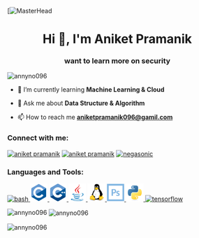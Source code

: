 
[![MasterHead](https://user-images.githubusercontent.com/22107794/139580686-887df369-edb8-4bc8-b607-4fbf6d7e4866.gif)
<h1 align="center">Hi 👋, I'm Aniket Pramanik</h1>
<h3 align="center">want to learn more on security</h3>


<p align="left"> <img src="https://komarev.com/ghpvc/?username=annyno096&label=Profile%20views&color=0e75b6&style=flat" alt="annyno096" /> </p>

- 🌱 I’m currently learning **Machine Learning & Cloud**

- 💬 Ask me about **Data Structure & Algorithm**

- 📫 How to reach me **aniketpramanik096@gamil.com**

<h3 align="left">Connect with me:</h3>
<p align="left">
<a href="https://linkedin.com/in/aniket pramanik" target="blank"><img align="center" src="https://raw.githubusercontent.com/rahuldkjain/github-profile-readme-generator/master/src/images/icons/Social/linked-in-alt.svg" alt="aniket pramanik" height="30" width="40" /></a>
<a href="https://fb.com/aniket pramanik" target="blank"><img align="center" src="https://raw.githubusercontent.com/rahuldkjain/github-profile-readme-generator/master/src/images/icons/Social/facebook.svg" alt="aniket pramanik" height="30" width="40" /></a>
<a href="https://www.leetcode.com/negasonic" target="blank"><img align="center" src="https://raw.githubusercontent.com/rahuldkjain/github-profile-readme-generator/master/src/images/icons/Social/leet-code.svg" alt="negasonic" height="30" width="40" /></a>
</p>

<h3 align="left">Languages and Tools:</h3>
<p align="left"> <a href="https://www.gnu.org/software/bash/" target="_blank" rel="noreferrer"> <img src="https://www.vectorlogo.zone/logos/gnu_bash/gnu_bash-icon.svg" alt="bash" width="40" height="40"/> </a> <a href="https://www.cprogramming.com/" target="_blank" rel="noreferrer"> <img src="https://raw.githubusercontent.com/devicons/devicon/master/icons/c/c-original.svg" alt="c" width="40" height="40"/> </a> <a href="https://www.w3schools.com/cpp/" target="_blank" rel="noreferrer"> <img src="https://raw.githubusercontent.com/devicons/devicon/master/icons/cplusplus/cplusplus-original.svg" alt="cplusplus" width="40" height="40"/> </a> <a href="https://www.java.com" target="_blank" rel="noreferrer"> <img src="https://raw.githubusercontent.com/devicons/devicon/master/icons/java/java-original.svg" alt="java" width="40" height="40"/> </a> <a href="https://www.linux.org/" target="_blank" rel="noreferrer"> <img src="https://raw.githubusercontent.com/devicons/devicon/master/icons/linux/linux-original.svg" alt="linux" width="40" height="40"/> </a> <a href="https://www.photoshop.com/en" target="_blank" rel="noreferrer"> <img src="https://raw.githubusercontent.com/devicons/devicon/master/icons/photoshop/photoshop-line.svg" alt="photoshop" width="40" height="40"/> </a> <a href="https://www.python.org" target="_blank" rel="noreferrer"> <img src="https://raw.githubusercontent.com/devicons/devicon/master/icons/python/python-original.svg" alt="python" width="40" height="40"/> </a> <a href="https://www.tensorflow.org" target="_blank" rel="noreferrer"> <img src="https://www.vectorlogo.zone/logos/tensorflow/tensorflow-icon.svg" alt="tensorflow" width="40" height="40"/> </a> </p>

<p><img align="left" src="https://github-readme-stats.vercel.app/api/top-langs?username=annyno096&show_icons=true&locale=en&layout=compact" alt="annyno096" /></p>

<p>&nbsp;<img align="center" src="https://github-readme-stats.vercel.app/api?username=annyno096&show_icons=true&locale=en" alt="annyno096" /></p>

<p><img align="center" src="https://github-readme-streak-stats.herokuapp.com/?user=annyno096&" alt="annyno096" /></p>
